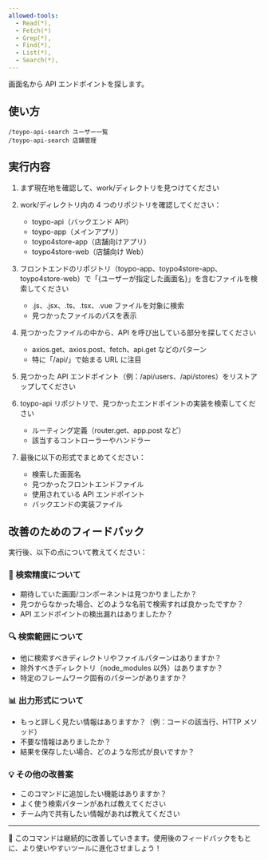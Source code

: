 ```yaml
---
allowed-tools:
  - Read(*),
  - Fetch(*)
  - Grep(*),
  - Find(*),
  - List(*),
  - Search(*),
---
```


画面名から API エンドポイントを探します。

## 使い方

```
/toypo-api-search ユーザー一覧
/toypo-api-search 店舗管理
```

## 実行内容

1. まず現在地を確認して、work/ディレクトリを見つけてください
2. work/ディレクトリ内の 4 つのリポジトリを確認してください：

   - toypo-api（バックエンド API）
   - toypo-app（メインアプリ）
   - toypo4store-app（店舗向けアプリ）
   - toypo4store-web（店舗向け Web）

3. フロントエンドのリポジトリ（toypo-app、toypo4store-app、toypo4store-web）で「{ユーザーが指定した画面名}」を含むファイルを検索してください

   - .js、.jsx、.ts、.tsx、.vue ファイルを対象に検索
   - 見つかったファイルのパスを表示

4. 見つかったファイルの中から、API を呼び出している部分を探してください

   - axios.get、axios.post、fetch、api.get などのパターン
   - 特に「/api/」で始まる URL に注目

5. 見つかった API エンドポイント（例：/api/users、/api/stores）をリストアップしてください

6. toypo-api リポジトリで、見つかったエンドポイントの実装を検索してください

   - ルーティング定義（router.get、app.post など）
   - 該当するコントローラーやハンドラー

7. 最後に以下の形式でまとめてください：
   - 検索した画面名
   - 見つかったフロントエンドファイル
   - 使用されている API エンドポイント
   - バックエンドの実装ファイル

## 改善のためのフィードバック

実行後、以下の点について教えてください：

### 🎯 検索精度について

- 期待していた画面/コンポーネントは見つかりましたか？
- 見つからなかった場合、どのような名前で検索すれば良かったですか？
- API エンドポイントの検出漏れはありましたか？

### 🔍 検索範囲について

- 他に検索すべきディレクトリやファイルパターンはありますか？
- 除外すべきディレクトリ（node_modules 以外）はありますか？
- 特定のフレームワーク固有のパターンがありますか？

### 📊 出力形式について

- もっと詳しく見たい情報はありますか？（例：コードの該当行、HTTP メソッド）
- 不要な情報はありましたか？
- 結果を保存したい場合、どのような形式が良いですか？

### 💡 その他の改善案

- このコマンドに追加したい機能はありますか？
- よく使う検索パターンがあれば教えてください
- チーム内で共有したい情報があれば教えてください

---

💭 このコマンドは継続的に改善していきます。使用後のフィードバックをもとに、より使いやすいツールに進化させましょう！
